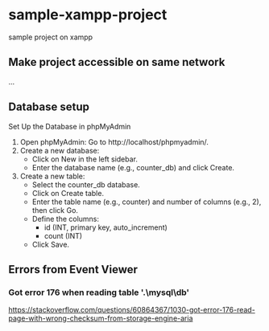 # sample-xampp-project

sample project on xampp

## Make project accessible on same network

...

## Database setup

Set Up the Database in phpMyAdmin

1. Open phpMyAdmin: Go to http://localhost/phpmyadmin/.
2. Create a new database:
   - Click on New in the left sidebar.
   - Enter the database name (e.g., counter_db) and click Create.
3. Create a new table:
   - Select the counter_db database.
   - Click on Create table.
   - Enter the table name (e.g., counter) and number of columns (e.g., 2), then click Go.
   - Define the columns:
     - id (INT, primary key, auto_increment)
     - count (INT)
   - Click Save.

## Errors from Event Viewer

### Got error 176 when reading table '.\mysql\db'

https://stackoverflow.com/questions/60864367/1030-got-error-176-read-page-with-wrong-checksum-from-storage-engine-aria
